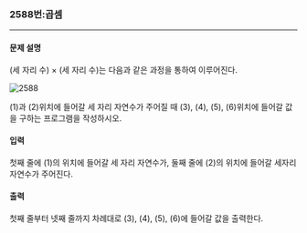### 2588번:곱셈

***

#### 문제 설명
(세 자리 수) × (세 자리 수)는 다음과 같은 과정을 통하여 이루어진다.

![2588](https://github.com/user-attachments/assets/67fe7831-f356-4883-bb07-69e5c028a568)


(1)과 (2)위치에 들어갈 세 자리 자연수가 주어질 때 (3), (4), (5), (6)위치에 들어갈 값을 구하는 프로그램을 작성하시오.

#### 입력
첫째 줄에 (1)의 위치에 들어갈 세 자리 자연수가, 둘째 줄에 (2)의 위치에 들어갈 세자리 자연수가 주어진다.

#### 출력
첫째 줄부터 넷째 줄까지 차례대로 (3), (4), (5), (6)에 들어갈 값을 출력한다.